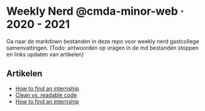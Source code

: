 # Weekly Nerd @cmda-minor-web · 2020 - 2021
Ga naar de markdown bestanden in deze repo voor weekly nerd gastcollege samenvattingen.
(Todo: antwoorden op vragen in de md bestanden stoppen en links updaten van artikelen)

## Artikelen
- [How to find an internship](http://victorboucher.dev/blog/internship)
- [Clean vs. readable code](http://victorboucher.dev/blog/clean-vs-readable)
- [How to find an internship](http://victorboucher.dev/blog/progressive-enhancement)
